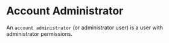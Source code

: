 # Account Administrator

An `account administrator` (or administrator user) is a user with administrator permissions.

